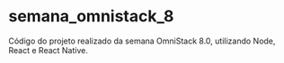 # semana_omnistack_8
Código do projeto realizado da semana OmniStack 8.0, utilizando Node, React e React Native.

